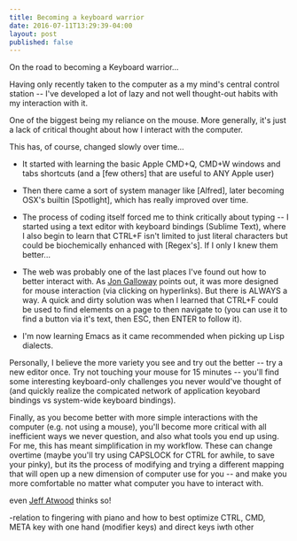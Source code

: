 ```yaml
---
title: Becoming a keyboard warrior
date: 2016-07-11T13:29:39-04:00
layout: post
published: false
---
```


On the road to becoming a Keyboard warrior...


Having only recently taken to the computer as a my mind's central control station -- I've developed a lot of lazy and not well thought-out habits with my interaction with it.

One of the biggest being my reliance on the mouse. More generally, it's just a lack of critical thought about how I interact with the computer.

This has, of course, changed slowly over time...

- It started with learning the basic Apple CMD+Q, CMD+W windows and tabs shortcuts (and a [few others] that are useful to ANY Apple user)

- Then there came a sort of system manager like [Alfred], later becoming OSX's builtin [Spotlight], which has really improved over time.

- The process of coding itself forced me to think critically about typing -- I started using a text editor with keyboard bindings (Sublime Text), where I also begin to learn that CTRL+F isn't limited to just literal characters but could be biochemically enhanced with [Regex's]. If I only I knew them better... 

- The web was probably one of the last places I've found out how to better interact with. As [Jon Galloway](http://weblogs.asp.net/jongalloway/Mouseless-Computing) points out, it was more designed for mouse interaction (via clicking on hyperlinks). But there is ALWAYS a way. A quick and dirty solution was when I learned that CTRL+F could be used to find elements on a page to then navigate to (you can use it to find a button via it's text, then ESC, then ENTER to follow it).

- I'm now learning Emacs as it came recommended when picking up Lisp dialects.

Personally, I believe the more variety you see and try out the better -- try a new editor once. Try not touching your mouse for 15 minutes -- you'll find some interesting keyboard-only challenges you never would've thought of (and quickly realize the compicated network of application keyobard bindings vs system-wide keyboard bindings).

Finally, as you become better with more simple interactions with the computer (e.g. not using a mouse), you'll become more critical with all inefficient ways we never question, and also what tools you end up using. For me, this has meant simplification in my workflow. These can change overtime (maybe you'll try using CAPSLOCK for CTRL for awhile, to save your pinky), but its the process of modifying and trying a different mapping that will open up a new dimension of computer use for you -- and make you more comfortable no matter what computer you have to interact with.

even [Jeff Atwood](https://blog.codinghorror.com/going-commando-put-down-the-mouse/) thinks so!

-relation to fingering with piano and how to best optimize CTRL, CMD, META key with one hand (modifier keys) and direct keys iwth other 

